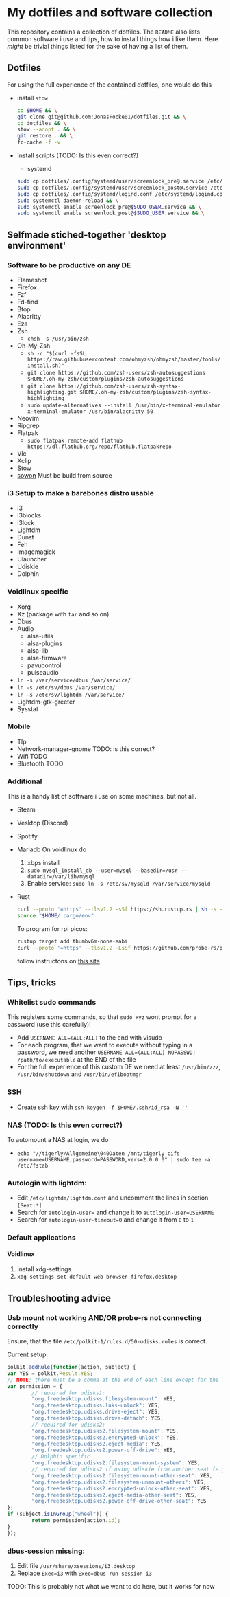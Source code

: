 # My dotfiles and software collection

This repository contains a collection of dotfiles.
The `README` also lists common software i use and tips, how to install things how i like them.
Here _might_ be trivial things listed for the sake of having a list of them.

## Dotfiles

For using the full experience of the contained dotfiles, one would do this

- install `stow`
    ```bash
    cd $HOME && \
    git clone git@github.com:JonasFocke01/dotfiles.git && \
    cd dotfiles && \
    stow --adopt . && \
    git restore . && \
    fc-cache -f -v
    ```

- Install scripts (TODO: Is this even correct?)
    - systemd
    ```bash
    sudo cp dotfiles/.config/systemd/user/screenlock_pre@.service /etc/systemd/system/screenlock_pre@.service && \
    sudo cp dotfiles/.config/systemd/user/screenlock_post@.service /etc/systemd/system/screenlock_post@.service && \
    sudo cp dotfiles/.config/systemd/logind.conf /etc/systemd/logind.conf
    sudo systemctl daemon-reload && \
    sudo systemctl enable screenlock_pre@$SUDO_USER.service && \
    sudo systemctl enable screenlock_post@$SUDO_USER.service && \
    ```

## Selfmade stiched-together 'desktop environment'

### Software to be productive on any DE

- Flameshot
- Firefox
- Fzf
- Fd-find
- Btop
- Alacritty
- Eza
- Zsh
    - `chsh -s /usr/bin/zsh`
- Oh-My-Zsh
    - `sh -c "$(curl -fsSL https://raw.githubusercontent.com/ohmyzsh/ohmyzsh/master/tools/install.sh)"`
    - `git clone https://github.com/zsh-users/zsh-autosuggestions $HOME/.oh-my-zsh/custom/plugins/zsh-autosuggestions`
    - `git clone https://github.com/zsh-users/zsh-syntax-highlighting.git $HOME/.oh-my-zsh/custom/plugins/zsh-syntax-highlighting`
    - `sudo update-alternatives --install /usr/bin/x-terminal-emulator x-terminal-emulator /usr/bin/alacritty 50`
- Neovim
- Ripgrep
- Flatpak
    - `sudo flatpak remote-add flathub https://dl.flathub.org/repo/flathub.flatpakrepo`
- Vlc
- Xclip
- Stow
- [sowon](https://github.com/tsoding/sowon)
    Must be build from source

### i3 Setup to make a barebones distro usable

- i3
- i3blocks
- i3lock
- Lightdm
- Dunst
- Feh
- Imagemagick
- Ulauncher
- Udiskie
- Dolphin

### Voidlinux specific

- Xorg
- Xz (package with `tar` and so on)
- Dbus
- Audio
    - alsa-utils
    - alsa-plugins
    - alsa-lib
    - alsa-firmware
    - pavucontrol
    - pulseaudio
- `ln -s /var/service/dbus /var/service/`
- `ln -s /etc/sv/dbus /var/service/`
- `ln -s /etc/sv/lightdm /var/service/`
- Lightdm-gtk-greeter
- Sysstat

### Mobile

- Tlp
- Network-manager-gnome TODO: is this correct?
- Wifi TODO
- Bluetooth TODO

### Additional

This is a handy list of software i use on some machines, but not all.

- Steam
- Vesktop (Discord)
- Spotify
- Mariadb
  On voidlinux do
    1. xbps install
    2. `sudo mysql_install_db --user=mysql --basedir=/usr --datadir=/var/lib/mysql`
    3. Enable service: `sudo ln -s /etc/sv/mysqld /var/service/mysqld`
- Rust
    ```bash
    curl --proto '=https' --tlsv1.2 -sSf https://sh.rustup.rs | sh -s -- -y && \
    source "$HOME/.cargo/env"
    ```

    To program for rpi picos:
    ```bash
    rustup target add thumbv6m-none-eabi
    curl --proto '=https' --tlsv1.2 -LsSf https://github.com/probe-rs/probe-rs/releases/latest/download/probe-rs-tools-installer.sh | sh
    ```
    follow instructons on [this site](https://probe.rs/docs/getting-started/probe-setup/)

## Tips, tricks

### Whitelist sudo commands

This registers some commands, so that `sudo xyz` wont prompt for a password (use this carefully)!

- Add `USERNAME ALL=(ALL:ALL)` to the end with visudo
- For each program, that we want to execute without typing in a password, we need another `USERNAME ALL=(ALL:ALL) NOPASSWD: /path/to/executable` at the END of the file
- For the full experience of this custom DE we need at least `/usr/bin/zzz`, `/usr/bin/shutdown` and `/usr/bin/efibootmgr`

### SSH

- Create ssh key with `ssh-keygen -f $HOME/.ssh/id_rsa -N ''`

### NAS (TODO: Is this even correct?)

To automount a NAS at login, we do
- `echo "//tigerly/Allgemeine\040Daten /mnt/tigerly cifs username=USERNAME,password=PASSWORD,vers=2.0 0 0" | sudo tee -a /etc/fstab`

### Autologin with lightdm:

- Edit `/etc/lightdm/lightdm.conf` and uncomment the lines in section `[Seat:*]`
- Search for `autologin-user=` and change it to `autologin-user=USERNAME`
- Search for `autologin-user-timeout=0` and change it from `0` to `1`

### Default applications

#### Voidlinux
1. Install xdg-settings
2. `xdg-settings set default-web-browser firefox.desktop`

## Troubleshooting advice

### Usb mount not working AND/OR probe-rs not connecting correctly

Ensure, that the file `/etc/polkit-1/rules.d/50-udisks.rules` is correct.

Current setup:
```javascript
polkit.addRule(function(action, subject) {
var YES = polkit.Result.YES;
// NOTE: there must be a comma at the end of each line except for the last:
var permission = {
        // required for udisks1:
        "org.freedesktop.udisks.filesystem-mount": YES,
        "org.freedesktop.udisks.luks-unlock": YES,
        "org.freedesktop.udisks.drive-eject": YES,
        "org.freedesktop.udisks.drive-detach": YES,
        // required for udisks2:
        "org.freedesktop.udisks2.filesystem-mount": YES,
        "org.freedesktop.udisks2.encrypted-unlock": YES,
        "org.freedesktop.udisks2.eject-media": YES,
        "org.freedesktop.udisks2.power-off-drive": YES,
        // Dolphin specific
        "org.freedesktop.udisks2.filesystem-mount-system": YES,
        // required for udisks2 if using udiskie from another seat (e.g. systemd):
        "org.freedesktop.udisks2.filesystem-mount-other-seat": YES,
        "org.freedesktop.udisks2.filesystem-unmount-others": YES,
        "org.freedesktop.udisks2.encrypted-unlock-other-seat": YES,
        "org.freedesktop.udisks2.eject-media-other-seat": YES,
        "org.freedesktop.udisks2.power-off-drive-other-seat": YES
};
if (subject.isInGroup("wheel")) {
        return permission[action.id];
}
});
```

### dbus-session missing:

1. Edit file `/usr/share/xsessions/i3.desktop`
2. Replace `Exec=i3` with `Exec=dbus-run-session i3`

TODO: This is probably not what we want to do here, but it works for now
